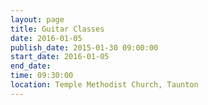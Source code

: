 ```yaml
---
layout: page
title: Guitar Classes
date: 2016-01-05
publish_date: 2015-01-30 09:00:00
start_date: 2016-01-05
end_date: 
time: 09:30:00
location: Temple Methodist Church, Taunton
---
```


